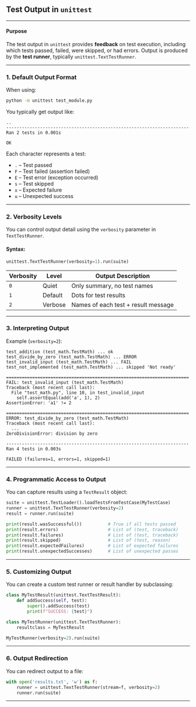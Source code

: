 ## Test Output in `unittest`

---

#### **Purpose**

The test output in `unittest` provides **feedback** on test execution, including which tests passed, failed, were skipped, or had errors. Output is produced by the **test runner**, typically `unittest.TextTestRunner`.

---

### **1. Default Output Format**

When using:

```bash
python -m unittest test_module.py
```

You typically get output like:

```
..
----------------------------------------------------------------------
Ran 2 tests in 0.001s

OK
```

Each character represents a test:

* `.` – Test passed
* `F` – Test failed (assertion failed)
* `E` – Test error (exception occurred)
* `s` – Test skipped
* `x` – Expected failure
* `u` – Unexpected success

---

### **2. Verbosity Levels**

You can control output detail using the `verbosity` parameter in `TextTestRunner`.

#### Syntax:

```python
unittest.TextTestRunner(verbosity=1).run(suite)
```

| Verbosity | Level   | Output Description                  |
| --------- | ------- | ----------------------------------- |
| `0`       | Quiet   | Only summary, no test names         |
| `1`       | Default | Dots for test results               |
| `2`       | Verbose | Names of each test + result message |

---

### **3. Interpreting Output**

Example (`verbosity=2`):

```
test_addition (test_math.TestMath) ... ok
test_divide_by_zero (test_math.TestMath) ... ERROR
test_invalid_input (test_math.TestMath) ... FAIL
test_not_implemented (test_math.TestMath) ... skipped 'Not ready'

======================================================================
FAIL: test_invalid_input (test_math.TestMath)
Traceback (most recent call last):
  File "test_math.py", line 10, in test_invalid_input
    self.assertEqual(add('a', 1), 2)
AssertionError: 'a1' != 2

======================================================================
ERROR: test_divide_by_zero (test_math.TestMath)
Traceback (most recent call last):
  ...
ZeroDivisionError: division by zero

----------------------------------------------------------------------
Ran 4 tests in 0.003s

FAILED (failures=1, errors=1, skipped=1)
```

---

### **4. Programmatic Access to Output**

You can capture results using a `TestResult` object:

```python
suite = unittest.TestLoader().loadTestsFromTestCase(MyTestCase)
runner = unittest.TextTestRunner(verbosity=2)
result = runner.run(suite)

print(result.wasSuccessful())          # True if all tests passed
print(result.errors)                   # List of (test, traceback)
print(result.failures)                 # List of (test, traceback)
print(result.skipped)                  # List of (test, reason)
print(result.expectedFailures)         # List of expected failures
print(result.unexpectedSuccesses)      # List of unexpected passes
```

---

### **5. Customizing Output**

You can create a custom test runner or result handler by subclassing:

```python
class MyTestResult(unittest.TextTestResult):
    def addSuccess(self, test):
        super().addSuccess(test)
        print(f"SUCCESS: {test}")

class MyTestRunner(unittest.TextTestRunner):
    resultclass = MyTestResult

MyTestRunner(verbosity=2).run(suite)
```

---

### **6. Output Redirection**

You can redirect output to a file:

```python
with open('results.txt', 'w') as f:
    runner = unittest.TextTestRunner(stream=f, verbosity=2)
    runner.run(suite)
```

---
